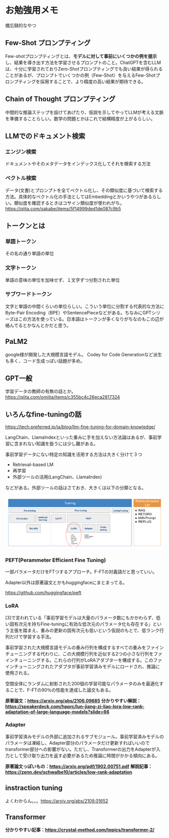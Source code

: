 # お勉強用メモ
備忘録的なやつ

## Few-Shot プロンプティング
Few-shotプロンプティングとは、**モデルに対して事前にいくつかの例を提示**し、結果を導き出す方法を学習させるプロンプトのこと。ChatGPTを含むLLMは、十分に学習されておりZero-Shotプロンプティングでも良い結果が得られることがあるが、プロンプトでいくつかの例（Few-Shot）を与えるFew-Shotプロンプティングを採用することで、より精度の高い結果が期待できる。
## Chain of Thought プロンプティング
中間的な推論ステップを設けてあげたり、仮説を示してやってLLMが考える文脈を準備することらしい。数学の問題とかはこれで結構精度が上がるらしい。
## LLMでのドキュメント検索
### エンジン検索
ドキュメントやそのメタデータをインデックス化してそれを検索する方法
### ベクトル検索
データ(文書)とプロンプトを全てベクトル化し、その類似度に基づいて検索する方法。具体的なベクトル化の手法としてはEmbeddingとかいうやつがあるらしい。類似度を確認するときはコサイン類似度が使われがち。
https://qiita.com/sakabe/items/5f14999ded1de087c9b5
## トークンとは
### 単語トークン
その名の通り単語の単位
### 文字トークン
単語の意味の単位を加味せず、１文字ずつ分割された単位
### サブワードトークン
文字と単語の中間くらいの単位らしい。こういう単位に分割する代表的な方法にByte-Pair Encoding（BPE）やSentencePieceなどがある。ちなみにGPTシリーズはこの方法を使っている。日本語はトークンが多くなりがちなのもこの辺が絡んでるとかなんとかだと思う。

## PaLM2
google様が開発した大規模言語モデル。
Codey for Code Generationなど派生も多く、コード生成っぽい話題が多め。

## GPT一般
学習データの教師の有無の話とか。
https://qiita.com/omiita/items/c355bc4c26eca2817324

## いろんなfine-tuningの話
https://tech.preferred.jp/ja/blog/llm-fine-tuning-for-domain-knowledge/

LangChain、LlamaIndexといった重みに手を加えない方法論はあるが、事前学習に含まれない知識を扱うには少し難がある。

事前学習データにない特定の知識を活用する方法は大きく分けて３つ
* Retrieval-based LM
* 再学習
* 外部ツールの活用(LangChain、LlamaIndex)  
  
などがある。外部ツールの話はさておき、大きくは以下の分類となる。

![](2023-11-05-10-02-53.png)


### PEFT(Perammeter Efficient Fine Tuning)
一部パラメータだけをFTつするアプローチ。F-FTの対義語だと思っていい。

Adapter以外は原著論文とかもhuggingfaceにまとまってる。

https://github.com/huggingface/peft

### LoRA
[3]で言われている「事前学習モデルは大量のパラメータ数にもかかわらず、低い固有次元を持ちFine-tuningに有効な低次元のパラメータ化も存在する」という主張を踏まえ、重みの更新の固有次元も低いという仮説のもとで、低ランク行列だけで学習する手法。

事前学習された大規模言語モデルの重み行列を構成するすべての重みをファインチューニングする代わりに、この大規模行列を近似する2つの小さな行列をファインチューニングする。これらの行列がLoRAアダプターを構成する。このファインチューニングされたアダプタが事前学習済みモデルにロードされ、推論に使用される。

空間全体にランダムに射影された200個の学習可能なパラメータのみを最適化することで、F-FTの90％の性能を達成した論文もある。

**原著論文：https://arxiv.org/abs/2106.09685**
**分かりやすい解説：https://speakerdeck.com/hpprc/lun-jiang-zi-liao-lora-low-rank-adaptation-of-large-language-models?slide=66**

### Adapter
事前学習済みモデルの外部に追加されるサブモジュール。事前学習済みモデルのパラメータは凍結し、Adapter部分のパラメータだけ更新すればいいのでtransformer部分への影響がない。ただし、Transformerの出力をAdapterが入力として受け取り出力を返す必要があるため推論に時間がかかる傾向にある。

**原著論文っぽいもの：https://arxiv.org/pdf/1902.00751.pdf**
**解説記事：https://zenn.dev/schwalbe10/articles/low-rank-adaptation**

## instraction tuning
よくわからん。。。https://arxiv.org/abs/2109.01652

## Transformer

**分かりやすい記事：https://crystal-method.com/topics/transformer-2/**
